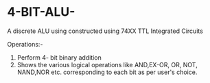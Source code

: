 # 4-BIT-ALU-
A discrete ALU using constructed using 74XX TTL Integrated Circuits 

Operations:- 

1) Perform 4- bit binary addition
2) Shows the various logical operations like AND,EX-OR, OR, NOT, NAND,NOR etc. corresponding to each bit as per user's choice.
